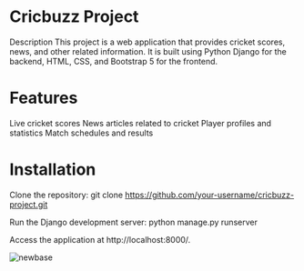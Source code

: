 # Cricbuzz Project
Description
This project is a web application that provides cricket scores, news, and other related information. It is built using Python Django for the backend, HTML, CSS, and Bootstrap 5 for the frontend.

# Features
Live cricket scores
News articles related to cricket
Player profiles and statistics
Match schedules and results

# Installation
Clone the repository:
git clone https://github.com/your-username/cricbuzz-project.git

Run the Django development server:
python manage.py runserver

Access the application at http://localhost:8000/.

![newbase](https://github.com/Akash-SDE/cricbuzz/assets/137622448/10f9476c-a771-4183-b1d2-85fa95920ce5)
